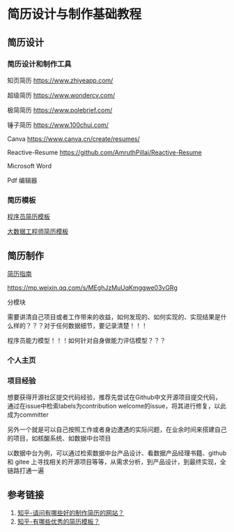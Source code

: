 # 简历设计与制作基础教程


## 简历设计


### 简历设计和制作工具

知页简历
https://www.zhiyeapp.com/

超级简历
https://www.wondercv.com/

极简简历
https://www.polebrief.com/

锤子简历
https://www.100chui.com/

Canva
https://www.canva.cn/create/resumes/

Reactive-Resume
https://github.com/AmruthPillai/Reactive-Resume

Microsoft Word

Pdf 编辑器

### 简历模板

[程序员简历模板](work/interview/简历/简历模板/程序员简历模板.md)

[大数据工程师简历模板](work/interview/简历/简历模板/大数据工程师简历模板.md)


## 简历制作

[简历指南](work/interview/简历/简历指南.md)

https://mp.weixin.qq.com/s/MEghJzMuUqKmggwe03vGRg


分模块

需要讲清自己项目或者工作带来的收益，如何发现的、如何实现的、实现结果是什么样的？？？对于任何数据细节，要记录清楚！！！

程序员能力模型！！！如何针对自身做能力评估模型？？？


### 个人主页


### 项目经验


想要获得开源社区提交代码经验，推荐先尝试在Github中文开源项目提交代码，通过在issue中检索labels为contribution welcome的issue，将其进行修复，以此成为committer

另外一个就是可以自己按照工作或者身边遭遇的实际问题，在业余时间来搭建自己的项目，如核酸系统、如数据中台项目

以数据中台为例，可以通过检索数据中台产品设计、看数据产品经理书籍、github 和 gitee 上寻找相关的开源项目等等，从需求分析，到产品设计，到最终实现，全链路打通一遍



## 参考链接

1. [知乎-请问有哪些好的制作简历的网站？](https://www.zhihu.com/question/24413066/answer/2542859763)
2. [知乎-有哪些优秀的简历模板？](https://www.zhihu.com/question/23734172/answer/1122434021)
